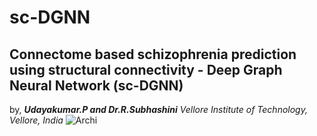 # sc-DGNN
## Connectome based schizophrenia prediction using structural connectivity - Deep Graph Neural Network (sc-DGNN)
by, _**Udayakumar.P and Dr.R.Subhashini**_
_Vellore Institute of Technology, Vellore, India_
![Archi](https://github.com/udayameister/sc-DGNN/assets/13063426/cd721378-8c04-40f7-8fa9-a063800052a9)

